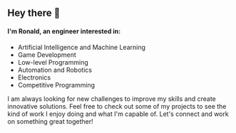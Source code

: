 ## Hey there 👋
#### I'm **Ronald**, an engineer interested in:

- Artificial Intelligence and Machine Learning
- Game Development
- Low-level Programming
- Automation and Robotics
- Electronics
- Competitive Programming

I am always looking for new challenges to improve my skills and create innovative solutions. Feel free to check out some of my projects to see the kind of work I enjoy doing and what I'm capable of. Let's connect and work on something great together!
<!--
**arond3v/arond3v** is a ✨ _special_ ✨ repository because its `README.md` (this file) appears on your GitHub profile.

Here are some ideas to get you started:

- 🔭 I’m currently working on ...
- 🌱 I’m currently learning ...
- 👯 I’m looking to collaborate on ...
- 🤔 I’m looking for help with ...
- 💬 Ask me about ...
- 📫 How to reach me: ...
- 😄 Pronouns: ...
- ⚡ Fun fact: ...
-->
